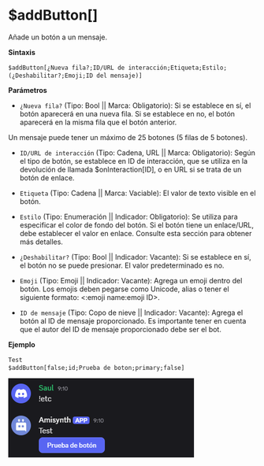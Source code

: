 # $addButton[]

Añade un botón a un mensaje.

**Sintaxis**

```
$addButton[¿Nueva fila?;ID/URL de interacción;Etiqueta;Estilo;(¿Deshabilitar?;Emoji;ID del mensaje)]
```

**Parámetros**

- `¿Nueva fila?` (Tipo: Bool || Marca: Obligatorio): Si se establece en sí, el botón aparecerá en una nueva fila. Si se establece en no, el botón aparecerá en la misma fila que el botón anterior.

Un mensaje puede tener un máximo de 25 botones (5 filas de 5 botones).

- `ID/URL de interacción` (Tipo: Cadena, URL || Marca: Obligatorio): Según el tipo de botón, se establece en ID de interacción, que se utiliza en la devolución de llamada $onInteraction[ID], o en URL si se trata de un botón de enlace.

- `Etiqueta` (Tipo: Cadena || Marca: Vaciable): El valor de texto visible en el botón.

- `Estilo` (Tipo: Enumeración || Indicador: Obligatorio): Se utiliza para especificar el color de fondo del botón. Si el botón tiene un enlace/URL, debe establecer el valor en enlace. Consulte esta sección para obtener más detalles.

- `¿Deshabilitar?` (Tipo: Bool || Indicador: Vacante): Si se establece en sí, el botón no se puede presionar. El valor predeterminado es no.

- `Emoji` (Tipo: Emoji || Indicador: Vacante): Agrega un emoji dentro del botón. Los emojis deben pegarse como Unicode, alias o tener el siguiente formato: <:emoji name:emoji ID>.

- `ID de mensaje` (Tipo: Copo de nieve || Indicador: Vacante): Agrega el botón al ID de mensaje proporcionado. Es importante tener en cuenta que el autor del ID de mensaje proporcionado debe ser el bot.


**Ejemplo**

```
Test
$addButton[false;id;Prueba de boton;primary;false]
```

![alt text](image-2.png)